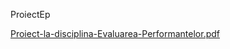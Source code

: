 ProiectEp

[Proiect-la-disciplina-Evaluarea-Performantelor.pdf](https://github.com/Marina168/Concert-Tickets-Management/files/7425882/Proiect-la-disciplina-Evaluarea-Performantelor.pdf)
